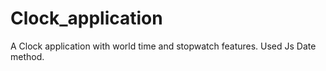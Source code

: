# Clock_application
A Clock application with world time and stopwatch features. Used Js Date method.
